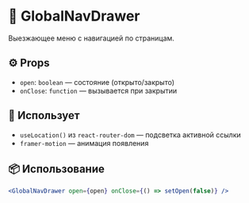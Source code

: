 # 🧩 GlobalNavDrawer

Выезжающее меню с навигацией по страницам.

## ⚙️ Props

- `open`: `boolean` — состояние (открыто/закрыто)
- `onClose`: `function` — вызывается при закрытии

## 🧠 Использует

- `useLocation()` из `react-router-dom` — подсветка активной ссылки
- `framer-motion` — анимация появления

## 📦 Использование

```jsx
<GlobalNavDrawer open={open} onClose={() => setOpen(false)} />